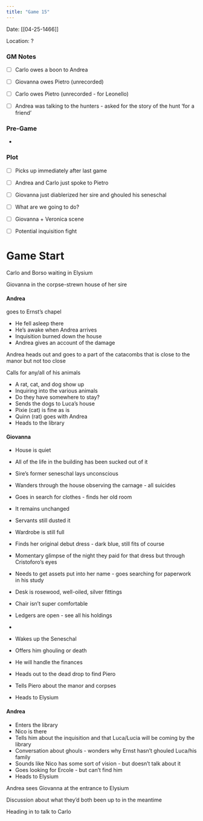 ```yaml
---
title: "Game 15"
---
```


Date: [[04-25-1466]]

Location: ?

### GM Notes

- [ ] Carlo owes a boon to Andrea
- [ ] Giovanna owes Pietro (unrecorded)
- [ ] Carlo owes Pietro (unrecorded - for Leonello)
- [ ] Andrea was talking to the hunters - asked for the story of the hunt ‘for a friend’
  

### Pre-Game

-   
  

### Plot

- [ ] Picks up immediately after last game
- [ ] Andrea and Carlo just spoke to Pietro
- [ ] Giovanna just diablerized her sire and ghouled his seneschal
- [ ] What are we going to do?
- [ ] Giovanna + Veronica scene
- [ ] Potential inquisition fight
  

# Game Start

Carlo and Borso waiting in Elysium

Giovanna in the corpse-strewn house of her sire

#### Andrea 
goes to Ernst’s chapel
- He fell asleep there
- He’s awake when Andrea arrives
- Inquisition burned down the house
- Andrea gives an account of the damage
  
Andrea heads out and goes to a part of the catacombs that is close to the manor but not too close

Calls for any/all of his animals
- A rat, cat, and dog show up
- Inquiring into the various animals
- Do they have somewhere to stay?
- Sends the dogs to Luca’s house
- Pixie (cat) is fine as is
- Quinn (rat) goes with Andrea
- Heads to the library

#### Giovanna
- House is quiet
- All of the life in the building has been sucked out of it
- Sire’s former seneschal lays unconscious
- Wanders through the house observing the carnage - all suicides
- Goes in search for clothes - finds her old room

- It remains unchanged
- Servants still dusted it
- Wardrobe is still full
- Finds her original debut dress - dark blue, still fits of course
  

- Momentary glimpse of the night they paid for that dress but through Cristoforo’s eyes
- Needs to get assets put into her name - goes searching for paperwork in his study
- Desk is rosewood, well-oiled, silver fittings
- Chair isn’t super comfortable
- Ledgers are open - see all his holdings
- 
- Wakes up the Seneschal
- Offers him ghouling or death
- He will handle the finances
  

- Heads out to the dead drop to find Piero
- Tells Piero about the manor and corpses
- Heads to Elysium

#### Andrea
- Enters the library
- Nico is there
- Tells him about the inquisition and that Luca/Lucia will be coming by the library
- Conversation about ghouls - wonders why Ernst hasn’t ghouled Luca/his family
- Sounds like Nico has some sort of vision - but doesn’t talk about it
- Goes looking for Ercole - but can’t find him
- Heads to Elysium

Andrea sees Giovanna at the entrance to Elysium

Discussion about what they’d both been up to in the meantime

Heading in to talk to Carlo
